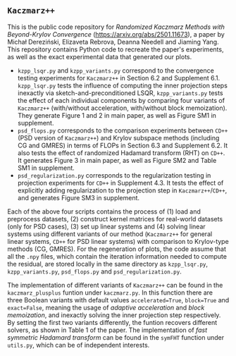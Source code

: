 ## $\texttt{Kaczmarz++}$
This is the public code repository for *Randomized Kaczmarz Methods with Beyond-Krylov Convergence* (<https://arxiv.org/abs/2501.11673>), a paper by Michał Dereziński, Elizaveta Rebrova, Deanna Needell and Jiaming Yang.
This repository contains Python code to recreate the paper's experiments, as well as the exact experimental data that generated our plots.
+ `kzpp_lsqr.py` and `kzpp_variants.py` correspond to the convergence testing experiments for $\texttt{Kaczmarz++}$ in Section 6.2 and Supplement 6.1. `kzpp_lsqr.py` tests the influence of computing the inner projection steps inexactly via sketch-and-preconditioned LSQR, `kzpp_variants.py` tests the effect of each individual components by comparing four variants of $\texttt{Kaczmarz++}$ (with/without acceleration, with/without block memoization). They generate Figure 1 and 2 in main paper, as well as Figure SM1 in supplement.
+ `psd_flops.py` corresponds to the comparison experiments between $\texttt{CD++}$ (PSD version of $\texttt{Kaczmarz++}$) and Krylov subspace methods (including CG and GMRES) in terms of FLOPs in Section 6.3 and Supplement 6.2. It also tests the effect of randomized Hadamard transform (RHT) on $\texttt{CD++}$. It generates Figure 3 in main paper, as well as Figure SM2 and Table SM1 in supplement.
+ `psd_regularization.py` corresponds to the regularization testing in projection experiments for $\texttt{CD++}$ in Supplement 4.3. It tests the effect of explicitly adding regularization to the projection step in $\texttt{Kaczmarz++}/\texttt{CD++}$, and generates Figure SM3 in supplement.

Each of the above four scripts contains the process of (1) load and preprocess datasets, (2) construct kernel matrices for real-world datasets (only for PSD cases), (3) set up linear systems and (4) solving linear systems using different variants of our method ($\texttt{Kaczmarz++}$ for general linear systems, $\texttt{CD++}$ for PSD linear systems) with comparison to Krylov-type methods (CG, GMRES). For the regeneration of plots, the code assume that all the `.npy` files, which contain the iteration information needed to compute the residual, are stored locally in the same directory as `kzpp_lsqr.py`, `kzpp_variants.py`, `psd_flops.py` and `psd_regularization.py`.

The implementation of different variants of $\texttt{Kaczmarz++}$ can be found in the `kaczmarz_plusplus` funtion under `kaczmarz.py`. In this function there are three Boolean variants with default values `accelerated=True`, `block=True` and `exact=False`, meaning the usage of *adaptive acceleration* and *block memoization*, and inexactly solving the inner projection step respectively. By setting the first two variants differently, the funtion recovers different solvers, as shown in Table 1 of the paper. The implementation of *fast symmetric Hadamard transform* can be found in the `symFHT` function under `utils.py`, which can be of independent interests.
